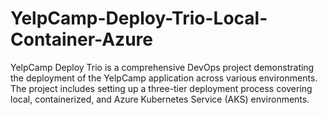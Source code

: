 # YelpCamp-Deploy-Trio-Local-Container-Azure
YelpCamp Deploy Trio is a comprehensive DevOps project demonstrating the deployment of the YelpCamp application across various environments. The project includes setting up a three-tier deployment process covering local, containerized, and Azure Kubernetes Service (AKS) environments.
